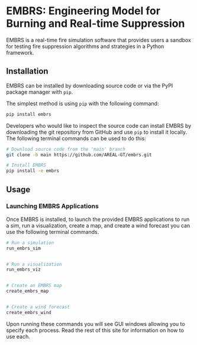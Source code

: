 # EMBRS: Engineering Model for Burning and Real-time Suppression

EMBRS is a real-time fire simulation software that provides users a sandbox for testing fire
suppression algorithms and strategies in a Python framework.

## Installation
EMBRS can be installed by downloading source code or via the PyPI package manager with `pip`.

The simplest method is using `pip` with the following command:

```bash
pip install embrs
```

Developers who would like to inspect the source code can install EMBRS by downloading the git repository from GitHub and use `pip` to install it locally. The following terminal commands can be used to do this:

```bash
# Download source code from the 'main' branch
git clone -b main https://github.com/AREAL-GT/embrs.git

# Install EMBRS
pip install -e embrs

```

## Usage
### Launching EMBRS Applications
Once EMBRS is installed, to launch the provided EMBRS applications to run a sim, run a visualization, create a map, and create a wind forecast you can use the following terminal commands.

```bash
# Run a simulation
run_embrs_sim


# Run a visualization
run_embrs_viz


# Create an EMBRS map
create_embrs_map


# Create a wind forecast
create_embrs_wind

```

Upon running these commands you will see GUI windows allowing you to specify each process. Read the rest of this site for information on how to use each.
